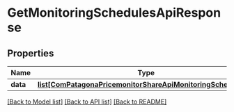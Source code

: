 # GetMonitoringSchedulesApiResponse

## Properties
Name | Type | Description | Notes
------------ | ------------- | ------------- | -------------
**data** | [**list[ComPatagonaPricemonitorShareApiMonitoringScheduleV3]**](ComPatagonaPricemonitorShareApiMonitoringScheduleV3.md) |  | 

[[Back to Model list]](../README.md#documentation-for-models) [[Back to API list]](../README.md#documentation-for-api-endpoints) [[Back to README]](../README.md)


